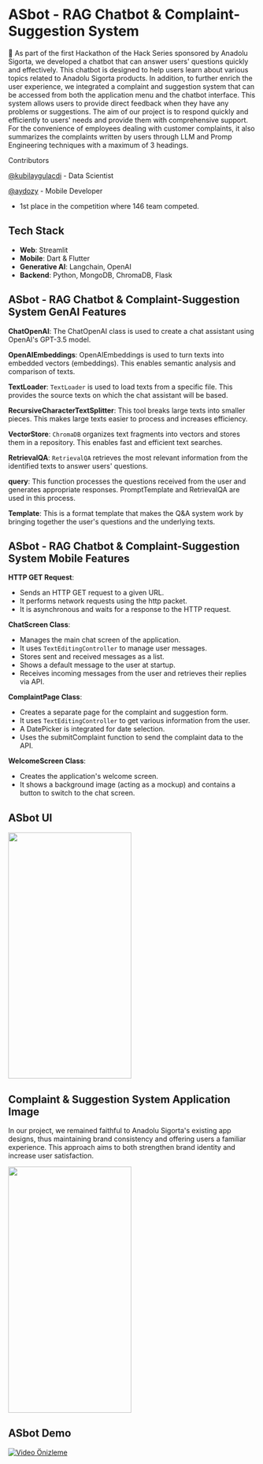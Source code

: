 # ASbot - RAG Chatbot & Complaint-Suggestion System 

🤩 As part of the first Hackathon of the Hack Series sponsored by Anadolu Sigorta, we developed a chatbot that can answer users' questions quickly and effectively. This chatbot is designed to help users learn about various topics related to Anadolu Sigorta products. In addition, to further enrich the user experience, we integrated a complaint and suggestion system that can be accessed from both the application menu and the chatbot interface. This system allows users to provide direct feedback when they have any problems or suggestions. The aim of our project is to respond quickly and efficiently to users' needs and provide them with comprehensive support. For the convenience of employees dealing with customer complaints, it also summarizes the complaints written by users through LLM and Promp Engineering techniques with a maximum of 3 headings.


Contributors

[@kubilaygulacdi](https://github.com/kubilaygulacdi) - Data Scientist

[@aydozy](https://github.com/aydozy) - Mobile Developer

- 1st place in the competition where 146 team competed.

## Tech Stack
- **Web**: Streamlit
- **Mobile**: Dart & Flutter
- **Generative AI**: Langchain, OpenAI
- **Backend**: Python, MongoDB, ChromaDB, Flask

## ASbot - RAG Chatbot & Complaint-Suggestion System GenAI Features

**ChatOpenAI**: The ChatOpenAI class is used to create a chat assistant using OpenAI's GPT-3.5 model.

**OpenAIEmbeddings**: OpenAIEmbeddings is used to turn texts into embedded vectors (embeddings). This enables semantic analysis and comparison of texts.

**TextLoader**: `TextLoader` is used to load texts from a specific file. This provides the source texts on which the chat assistant will be based.

**RecursiveCharacterTextSplitter**: This tool breaks large texts into smaller pieces. This makes large texts easier to process and increases efficiency.

**VectorStore**: `ChromaDB` organizes text fragments into vectors and stores them in a repository. This enables fast and efficient text searches.

**RetrievalQA**: `RetrievalQA` retrieves the most relevant information from the identified texts to answer users' questions.

**query**: This function processes the questions received from the user and generates appropriate responses. PromptTemplate and RetrievalQA are used in this process.

**Template**: This is a format template that makes the Q&A system work by bringing together the user's questions and the underlying texts.

## ASbot - RAG Chatbot & Complaint-Suggestion System Mobile Features

**HTTP GET Request**:
- Sends an HTTP GET request to a given URL.
- It performs network requests using the http packet.
- It is asynchronous and waits for a response to the HTTP request.

**ChatScreen Class**:
- Manages the main chat screen of the application.
- It uses `TextEditingController` to manage user messages.
- Stores sent and received messages as a list.
- Shows a default message to the user at startup.
- Receives incoming messages from the user and retrieves their replies via API.

**ComplaintPage Class**:
- Creates a separate page for the complaint and suggestion form.
- It uses `TextEditingController` to get various information from the user.
- A DatePicker is integrated for date selection.
- Uses the submitComplaint function to send the complaint data to the API.

**WelcomeScreen Class**:
- Creates the application's welcome screen.
- It shows a background image (acting as a mockup) and contains a button to switch to the chat screen.

## ASbot UI

  <img src="https://github.com/kubilaygulacdi/Hackathon-AnadoluSigorta/assets/104395137/7db253d6-3b1b-4f0d-b676-20746047a82a" width="250" height="500">

## Complaint & Suggestion System Application Image

In our project, we remained faithful to Anadolu Sigorta's existing app designs, thus maintaining brand consistency and offering users a familiar experience. This approach aims to both strengthen brand identity and increase user satisfaction.

<img src="https://github.com/kubilaygulacdi/Hackathon-AnadoluSigorta/assets/104395137/191c020f-b26d-4a43-8e1b-b295af6e19c0" width="250" height="500">

## ASbot Demo

[![Video Önizleme](https://github.com/kubilaygulacdi/Hackathon-AnadoluSigorta/assets/104395137/your-preview-image.jpg)](https://github.com/kubilaygulacdi/Hackathon-AnadoluSigorta/assets/104395137/ac43619a-863f-4229-bbac-950aece9283f)




